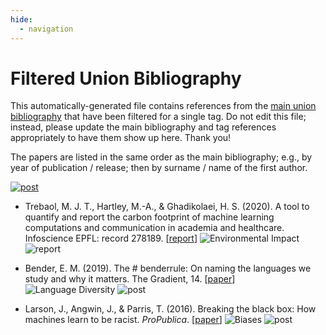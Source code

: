 ```yaml
---
hide:
  - navigation
---
```


# Filtered Union Bibliography



This automatically-generated file contains references from the [main union bibliography](index.md) that have been filtered for a single tag.  Do not edit this file; instead, please update the main bibliography and tag references appropriately to have them show up here.  Thank you!



The papers are listed in the same order as the main bibliography; e.g., by year of publication / release; then by surname / name of the first author.



<p>

</p>

  

[![post](https://img.shields.io/badge/type-post-lightgrey)](type-post.md)

* Trebaol, M. J. T., Hartley, M.-A., & Ghadikolaei, H. S. (2020). A tool to quantify and report the carbon footprint of machine learning computations and communication in academia and healthcare. Infoscience EPFL: record 278189. [[report](https://infoscience.epfl.ch/record/278189/files/Msc_semester_project_report_TTre%CC%81baol_cumulator.pdf)] ![Environmental Impact](https://img.shields.io/badge/t-environmental%20impact-green) ![report](https://img.shields.io/badge/type-post-lightgrey)

* Bender, E. M. (2019). The # benderrule: On naming the languages we study and why it matters. The Gradient, 14. [[paper](http://faculty.washington.edu/ebender/papers/BenderRule_TheGradient-refs.pdf)] ![Language Diversity](https://img.shields.io/badge/t-language%20diversity-blueviolet) ![post](https://img.shields.io/badge/type-post-lightgrey)

<!-- * Broussard, M. (2018). Why the Scots are such a struggle for Alexa and Siri. The Herald,(Glasgow, UK), May, 11. ![Language Diversity](https://img.shields.io/badge/t-language%20diversity-blueviolet) ![post](https://img.shields.io/badge/type-post-lightgrey)-->

<!--* Clark, J. (2016). Artificial intelligence has a ‘sea of dudes’ problem. Bloomberg Technology, 23. [[paper](https://www.bloomberg.com/news/articles/2016-06-23/artificial-intelligence-has-a-sea-of-dudes-problem)] ![Biases](https://img.shields.io/badge/t-biases-pink) ![post](https://img.shields.io/badge/type-post-lightgrey)-->

* Larson, J., Angwin, J., & Parris, T. (2016). Breaking the black box: How machines learn to be racist. _ProPublica_. [[paper](https://www.propublica.org/article/breaking-the-black-box-how-machines-learn-to-be-racist)] ![Biases](https://img.shields.io/badge/t-biases-pink) ![post](https://img.shields.io/badge/type-post-lightgrey)

